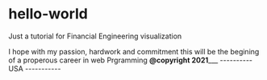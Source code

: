 # hello-world
Just a tutorial for Financial Engineering visualization


I hope with my passion, hardwork and commitment this will be 
the begining of a properous career in web
Prgramming
________@copyright 2021___________
----------    USA     -----------
